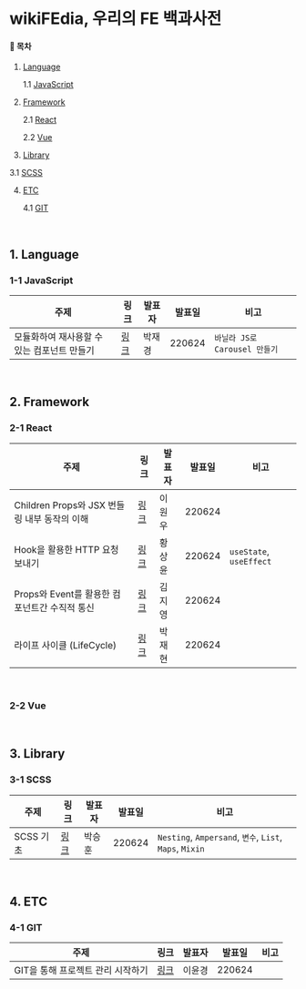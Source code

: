 # wikiFEdia, 우리의 FE 백과사전

#### 📌 목차

1. [Language](#1-language)

   1.1 [JavaScript](#1-1--javascript) 

2. [Framework](#2-framework)

   2.1 [React](#2-1-react)

   2.2 [Vue](#2-2-vue)

3.  [Library](#3-library)

   3.1 [SCSS](#3-1-scss)

4. [ETC](#4-etc)

   4.1 [GIT](#4-1-git)

<br>

## 1. Language

### 1-1  JavaScript

| 주제                                        | 링크                     | 발표자 | 발표일 | 비고                          |
| ------------------------------------------- | ------------------------ | ------ | ------ | ----------------------------- |
| 모듈화하여 재사용할 수 있는 컴포넌트 만들기 | [링크](박재경/220624.md) | 박재경 | 220624 | `바닐라 JS로 Carousel 만들기` |

<br>

## 2. Framework

### 2-1 React

| 주제                                          | 링크                     | 발표자 | 발표일 | 비고                    |
| --------------------------------------------- | ------------------------ | ------ | ------ | ----------------------- |
| Children Props와 JSX 번들링 내부 동작의 이해  | [링크](이원우/220624.md) | 이원우 | 220624 |                         |
| Hook을 활용한 HTTP 요청 보내기                | [링크](황상윤/220624.md) | 황상윤 | 220624 | `useState`, `useEffect` |
| Props와 Event를 활용한 컴포넌트간 수직적 통신 | [링크](김지영/220624.md) | 김지영 | 220624 |                         |
| 라이프 사이클 (LifeCycle)                     | [링크](박재현/220624.md) | 박재현 | 220624 |                         |

<br>

### 2-2 Vue

<br>

## 3. Library

### 3-1 SCSS

| 주제      | 링크                     | 발표자 | 발표일 | 비고                                                     |
| --------- | ------------------------ | ------ | ------ | -------------------------------------------------------- |
| SCSS 기초 | [링크](박승훈/220624.md) | 박승훈 | 220624 | `Nesting`, `Ampersand`, `변수`, `List`, `Maps`,  `Mixin` |

<br>

## 4. ETC

### 4-1 GIT

| 주제                              | 링크                     | 발표자 | 발표일 | 비고 |
| --------------------------------- | ------------------------ | ------ | ------ | ---- |
| GIT을 통해 프로젝트 관리 시작하기 | [링크](이윤경/220624.md) | 이윤경 | 220624 |      |

<br>

